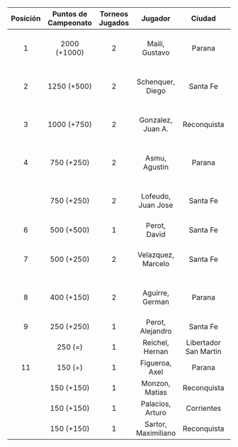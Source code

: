|  Posición  |  Puntos de Campeonato  |  Torneos Jugados  |       Jugador       |        Ciudad         |  Afiliación  |     Puntos sumados      |
|:----------:|:----------------------:|:-----------------:|:-------------------:|:---------------------:|:------------:|:-----------------------:|
|     1      |      2000 (+1000)      |         2         |   Maili, Gustavo    |        Parana         |   Aspatem    | 1000 (T02) + 1000 (T01) |
|     2      |      1250 (+500)       |         2         |  Schenquer, Diego   |       Santa Fe        |   Atemeli    |  750 (T01) + 500 (T02)  |
|     3      |      1000 (+750)       |         2         |  Gonzalez, Juan A.  |      Reconquista      |    ATMAR     |  750 (T02) + 250 (T01)  |
|     4      |       750 (+250)       |         2         |    Asmu, Agustin    |        Parana         |   Aspatem    |  500 (T01) + 250 (T02)  |
|            |       750 (+250)       |         2         | Lofeudo, Juan Jose  |       Santa Fe        |   Atemeli    |  500 (T01) + 250 (T02)  |
|     6      |       500 (+500)       |         1         |    Perot, David     |       Santa Fe        |   Atemeli    |        500 (T02)        |
|     7      |       500 (+250)       |         2         | Velazquez, Marcelo  |       Santa Fe        |   AteMeLi    |  250 (T01) + 250 (T02)  |
|     8      |       400 (+150)       |         2         |   Aguirre, German   |        Parana         |   Aspatem    |  250 (T01) + 150 (T02)  |
|     9      |       250 (+250)       |         1         |  Perot, Alejandro   |       Santa Fe        |   Atemeli    |        250 (T02)        |
|            |        250 (=)         |         1         |   Reichel, Hernan   | Libertador San Martin |     CRL      |        250 (T01)        |
|     11     |        150 (=)         |         1         |   Figueroa, Axel    |        Parana         |   Aspatem    |        150 (T01)        |
|            |       150 (+150)       |         1         |   Monzon, Matias    |      Reconquista      |    ATMAR     |        150 (T02)        |
|            |       150 (+150)       |         1         |  Palacios, Arturo   |      Corrientes       |     FCTM     |        150 (T02)        |
|            |       150 (+150)       |         1         | Sartor, Maximiliano |      Reconquista      |    ATMAR     |        150 (T02)        |